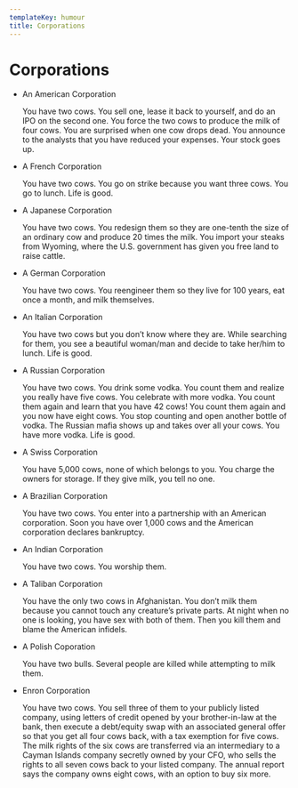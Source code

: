 ```yaml
---
templateKey: humour
title: Corporations
---
```



# Corporations

* An American Corporation

  You have two cows. You sell one, lease it back to yourself, and do an IPO on the second one. You force the two cows to produce the milk of four cows. You are surprised when one cow drops dead. You announce to the analysts that you have reduced your expenses. Your stock goes up.
* A French Corporation

  You have two cows. You go on strike because you want three cows. You go to lunch. Life is good.
* A Japanese Corporation

  You have two cows. You redesign them so they are one-tenth the size of an ordinary cow and produce 20 times the milk. You import your steaks from Wyoming, where the U.S. government has given you free land to raise cattle.
* A German Corporation

  You have two cows. You reengineer them so they live for 100 years, eat once a month, and milk themselves.
* An Italian Corporation

  You have two cows but you don’t know where they are. While searching for them, you see a beautiful woman/man and decide to take her/him to lunch. Life is good.
* A Russian Corporation

  You have two cows. You drink some vodka. You count them and realize you really have five cows. You celebrate with more vodka. You count them again and learn that you have 42 cows! You count them again and you now have eight cows. You stop counting and open another bottle of vodka. The Russian mafia shows up and takes over all your cows. You have more vodka. Life is good.
* A Swiss Corporation

  You have 5,000 cows, none of which belongs to you. You charge the owners for storage. If they give milk, you tell no one.
* A Brazilian Corporation

  You have two cows. You enter into a partnership with an American corporation. Soon you have over 1,000 cows and the American corporation declares bankruptcy.
* An Indian Corporation

  You have two cows. You worship them.
* A Taliban Corporation

  You have the only two cows in Afghanistan. You don’t milk them because you cannot touch any creature’s private parts. At night when no one is looking, you have sex with both of them. Then you kill them and blame the American infidels.
* A Polish Coporation

  You have two bulls. Several people are killed while attempting to milk them.
* Enron Corporation

  You have two cows. You sell three of them to your publicly listed company, using letters of credit opened by your brother-in-law at the bank, then execute a debt/equity swap with an associated general offer so that you get all four cows back, with a tax exemption for five cows. The milk rights of the six cows are transferred via an intermediary to a Cayman Islands company secretly owned by your CFO, who sells the rights to all seven cows back to your listed company. The annual report says the company owns eight cows, with an option to buy six more.
